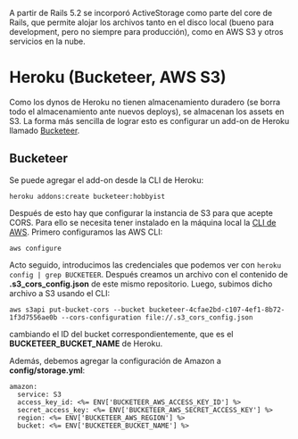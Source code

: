 A partir de Rails 5.2 se incorporó ActiveStorage como parte del core de Rails, que permite alojar los archivos tanto en el disco local (bueno para development, pero no siempre para producción), como en AWS S3 y otros servicios en la nube.

# Heroku (Bucketeer, AWS S3)
Como los dynos de Heroku no tienen almacenamiento duradero (se borra todo el almacenamiento ante nuevos deploys), se almacenan los assets en S3. La forma más sencilla de lograr esto es configurar un add-on de Heroku llamado [Bucketeer](https://devcenter.heroku.com/articles/bucketeer#using-with-ruby-rails).

## Bucketeer
Se puede agregar el add-on desde la CLI de Heroku:
```
heroku addons:create bucketeer:hobbyist
```
Después de esto hay que configurar la instancia de S3 para que acepte CORS. Para ello se necesita tener instalado en la máquina local la [CLI de AWS](https://aws.amazon.com/es/cli/). Primero configuramos las AWS CLI:
```
aws configure
```
Acto seguido, introducimos las credenciales que podemos ver con ```heroku config | grep BUCKETEER```.
Después creamos un archivo con el contenido de __.s3_cors_config.json__ de este mismo repositorio.
Luego, subimos dicho archivo a S3 usando el CLI:
```
aws s3api put-bucket-cors --bucket bucketeer-4cfae2bd-c107-4ef1-8b72-1f3d7556ae0b --cors-configuration file://.s3_cors_config.json
```
cambiando el ID del bucket correspondientemente, que es el
**BUCKETEER_BUCKET_NAME** de Heroku.

Además, debemos agregar la configuración de Amazon a **config/storage.yml**:
```
amazon:
  service: S3
  access_key_id: <%= ENV['BUCKETEER_AWS_ACCESS_KEY_ID'] %>
  secret_access_key: <%= ENV['BUCKETEER_AWS_SECRET_ACCESS_KEY'] %>
  region: <%= ENV['BUCKETEER_AWS_REGION'] %>
  bucket: <%= ENV['BUCKETEER_BUCKET_NAME'] %>
```
